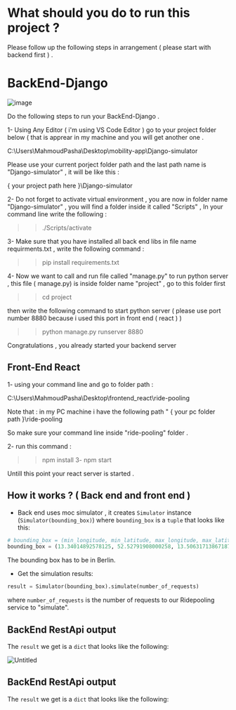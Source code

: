 # What should you do to run this project ?

Please follow up the following steps in arrangement  ( please start with backend first ) .

# BackEnd-Django
![image](https://user-images.githubusercontent.com/15266919/90052367-53ca4400-dcd9-11ea-8554-cd8059f0dff2.png)

Do the following steps to run your BackEnd-Django .

1- Using Any Editor ( i'm using VS Code Editor ) go to your project folder below ( that is apprear in my machine and you will get another one .

C:\Users\MahmoudPasha\Desktop\mobility-app\Django-simulator

Please use your current porject folder path and the last path name is "Django-simulator" , it will be like this : 

{ your project path here }\Django-simulator 

2- Do not forget to activate virtual environment , you are now in folder name "Django-simulator" , you will find a folder inside it called "Scripts" , 
In your command line write the following : 
>> ./Scripts/activate 

3- Make sure that you have installed all back end libs in file name requirments.txt , write the following command : 

>> pip install requirements.txt


4- Now we want to call and run file called "manage.py" to run python server , this file ( manage.py) is inside folder name "project" , go to this folder first 
>> cd project 

then write the following command to start python server ( please use port number 8880 because i used this port in front end ( react ) ) 

>> python manage.py runserver 8880

Congratulations , you already started your backend server    

## Front-End React
1- using your command line and go to folder path :

 C:\Users\MahmoudPasha\Desktop\frontend_react\ride-pooling 

Note that : in my PC machine i have the following path " 
{ your pc folder path }\ride-pooling 

So make sure your command line inside "ride-pooling" folder .

2- run this command :
>> npm install
3- npm start 

Untill this point your react server is started .

## How it works ? ( Back end and front end ) 
- Back end uses moc simulator , it creates `Simulator` instance (`Simulator(bounding_box)`) where `bounding_box` is a `tuple` that looks like this:
```python
# bounding_box = (min_longitude, min_latitude, max_longitude, max_latitude)
bounding_box = (13.34014892578125, 52.52791908000258, 13.506317138671875, 52.562995039558004)
```
The bounding box has to be in Berlin.

- Get the simulation results:
```python
result = Simulator(bounding_box).simulate(number_of_requests)
```
where `number_of_requests` is the number of requests to our Ridepooling service to "simulate".

## BackEnd RestApi output  
The `result` we get is a `dict` that looks like the following: 



![Untitled](https://user-images.githubusercontent.com/15266919/90051912-b66f1000-dcd8-11ea-98d6-b84871180da1.png)

## BackEnd RestApi output  
The `result` we get is a `dict` that looks like the following: 


